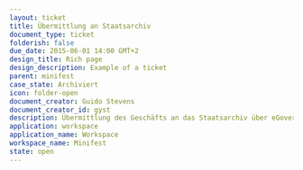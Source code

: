 ```yaml
---
layout: ticket
title: Übermittlung an Staatsarchiv
document_type: ticket
folderish: false
due_date: 2015-06-01 14:00 GMT+2
design_title: Rich page
design_description: Example of a ticket
parent: minifest
case_state: Archiviert
icon: folder-open
document_creator: Guido Stevens
document_creator_id: gyst
description: Übermittlung des Geschäfts an das Staatsarchiv über eGovernment Schnittstelle.
application: workspace
application_name: Workspace
workspace_name: Minifest
state: open
---
```

